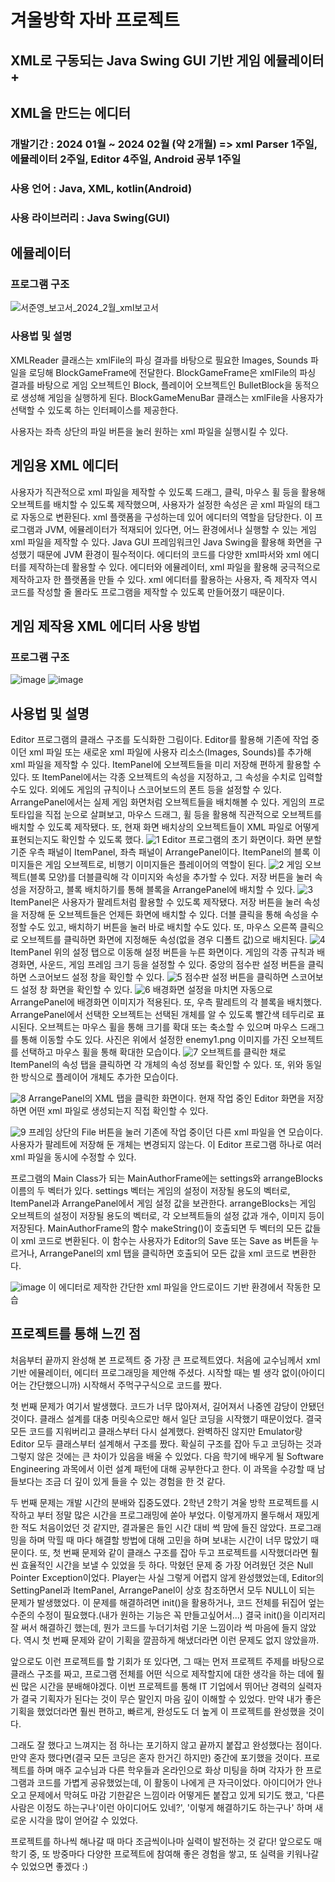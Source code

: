 # 겨울방학 자바 프로젝트

## XML로 구동되는 Java Swing GUI 기반 게임 에뮬레이터 +
## XML을 만드는 에디터

### 개발기간 : 2024 01월 ~ 2024 02월 (약 2개월) => xml Parser 1주일, 에뮬레이터 2주일, Editor 4주일, Android 공부 1주일
### 사용 언어 : Java, XML, kotlin(Android)
### 사용 라이브러리 : Java Swing(GUI)


## 에뮬레이터
### 프로그램 구조
![서준영_보고서_2024_2월_xml보고서](https://github.com/Jun-Young-Seo/JAVA_SwingGUI_XML_Game_Emulator_And_Editor/assets/128452954/219b89ef-49e7-4fd4-94a9-344fe92aee94)

### 사용법 및 설명
XMLReader 클래스는 xmlFile의 파싱 결과를 바탕으로 필요한 Images, Sounds 파일을 로딩해 BlockGameFrame에 전달한다. BlockGameFrame은 xmlFile의 파싱 결과를 바탕으로 게임 오브젝트인 Block, 플레이어 
오브젝트인 BulletBlock을 동적으로 생성해 게임을 실행하게 된다. BlockGameMenuBar 클래스는 xmlFile을 사용자가 선택할 수 있도록 하는 인터페이스를 제공한다.

사용자는 좌측 상단의 파일 버튼을 눌러 원하는 xml 파일을 실행시킬 수 있다.


## 게임용 XML 에디터
사용자가 직관적으로 xml 파일을 제작할 수 있도록 드래그, 클릭, 마우스 휠 등을 활용해 오브젝트를 배치할 수 있도록 제작했으며, 사용자가 설정한 속성은 곧 xml 파일의 태그로 자동으로 변환된다.
 xml 플랫폼을 구성하는데 있어 에디터의 역할을 담당한다. 이 프로그램과 JVM, 에뮬레이터가 적재되어 있다면, 어느 환경에서나 실행할 수 있는 게임 xml 파일을 제작할 수 있다. Java GUI 프레임워크인 Java Swing을 활용해 화면을 구성했기 때문에 JVM 환경이 필수적이다.
 에디터의 코드를 다양한 xml파서와 xml 에디터를 제작하는데 활용할 수 있다. 에디터와 에뮬레이터, xml 파일을 활용해 궁극적으로 제작하고자 한 플랫폼을 만들 수 있다. xml 에디터를 활용하는 사용자, 즉 제작자 역시 코드를 작성할 줄 몰라도 프로그램을 제작할 수 있도록 만들어졌기 때문이다.


## 게임 제작용 XML 에디터 사용 방법
### 프로그램 구조
![image](https://github.com/Jun-Young-Seo/JAVA_SwingGUI_XML_Game_Emulator_And_Editor/assets/128452954/56c6794f-7a4e-4ccd-b1e6-359c794ae446)
![image](https://github.com/Jun-Young-Seo/JAVA_SwingGUI_XML_Game_Emulator_And_Editor/assets/128452954/dc0a5fc4-cc31-423e-8b11-88851d7635aa)


## 사용법 및 설명
Editor 프로그램의 클래스 구조를 도식화한 그림이다. Editor를 활용해 기존에 작업 중이던 xml 파일 또는 새로운 xml 파일에 사용자 리소스(Images, Sounds)를 추가해 xml 파일을 제작할 수 있다. ItemPanel에 오브젝트들을 미리 저장해 편하게 활용할 수 있다. 또 ItemPanel에서는 각종 오브젝트의 속성을 지정하고, 그 속성을 수치로 입력할 수도 있다. 외에도 게임의 규칙이나 스코어보드의 폰트 등을 설정할 수 있다.
ArrangePanel에서는 실제 게임 화면처럼 오브젝트들을 배치해볼 수 있다. 게임의 프로토타입을 직접 눈으로 살펴보고, 마우스 드래그, 휠 등을 활용해 직관적으로 오브젝트를 배치할 수 있도록 제작됐다. 또, 현재 화면 배치상의 오브젝트들이 XML 파일로 어떻게 표현되는지도 확인할 수 있도록 했다.
![1](https://github.com/Jun-Young-Seo/JAVA_SwingGUI_XML_Game_Emulator_And_Editor/assets/128452954/977e4c3f-deb9-4e2e-a79b-4d98f30069a5)
Editor 프로그램의 초기 화면이다. 화면 분할 기준 우측 패널이 ItemPanel, 좌측 패널이 ArrangePanel이다. ItemPanel의 블록 이미지들은 게임 오브젝트로, 비행기 이미지들은 플레이어의 역할이 된다.
![2](https://github.com/Jun-Young-Seo/JAVA_SwingGUI_XML_Game_Emulator_And_Editor/assets/128452954/6b83da0d-ceee-412a-b3a5-bfeba7d3355c)
게임 오브젝트(블록 모양)를 더블클릭해 각 이미지와 속성을 추가할 수 있다. 저장 버튼을 눌러 속성을 저장하고, 블록 배치하기를 통해 블록을 ArrangePanel에 배치할 수 있다.
![3](https://github.com/Jun-Young-Seo/JAVA_SwingGUI_XML_Game_Emulator_And_Editor/assets/128452954/0c14fef3-942a-4825-833a-d49641845130)
ItemPanel은 사용자가 팔레트처럼 활용할 수 있도록 제작됐다. 저장 버튼을 눌러 속성을 저장해 둔 오브젝트들은 언제든 화면에 배치할 수 있다. 더블 클릭을 통해 속성을 수정할 수도 있고, 배치하기 버튼을 눌러 바로 배치할 수도 있다. 또, 마우스 오른쪽 클릭으로 오브젝트를 클릭하면 화면에 지정해둔 속성(없을 경우 디폴트 값)으로 배치된다.
![4](https://github.com/Jun-Young-Seo/JAVA_SwingGUI_XML_Game_Emulator_And_Editor/assets/128452954/664ac6d2-5288-4240-820b-c973ee802d70)
ItemPanel 위의 설정 탭으로 이동해 설정 버튼을 누른 화면이다. 게임의 각종 규칙과 배경화면, 사운드, 게임 프레임 크기 등을 설정할 수 있다. 중앙의 점수판 설정 버튼을 클릭하면 스코어보드 설정 창을 확인할 수 있다.
![5](https://github.com/Jun-Young-Seo/JAVA_SwingGUI_XML_Game_Emulator_And_Editor/assets/128452954/0f5c0b20-037a-4eac-8b1a-6c3d44e94a40)
점수판 설정 버튼을 클릭하면 스코어보드 설정 창 화면을 확인할 수 있다.
![6](https://github.com/Jun-Young-Seo/JAVA_SwingGUI_XML_Game_Emulator_And_Editor/assets/128452954/325b1787-5bcd-4581-8731-2341f252cfe3)
배경화면 설정을 마치면 자동으로 ArrangePanel에 배경화면 이미지가 적용된다. 또, 우측 팔레트의 각 블록을 배치했다. ArrangePanel에서 선택한 오브젝트는 선택된 개체를 알 수 있도록 빨간색 테두리로 표시된다. 오브젝트는 마우스 휠을 통해 크기를 확대 또는 축소할 수 있으며 마우스 드래그를 통해 이동할 수도 있다. 사진은 위에서 설정한 enemy1.png 이미지를 가진 오브젝트를 선택하고 마우스 휠을 통해 확대한 모습이다.
![7](https://github.com/Jun-Young-Seo/JAVA_SwingGUI_XML_Game_Emulator_And_Editor/assets/128452954/cb877bc2-04d1-4d99-9209-ed3a13633897)
오브젝트를 클릭한 채로 ItemPanel의 속성 탭을 클릭하면 각 개체의 속성 정보를 확인할 수 있다. 또, 위와 동일한 방식으로 플레이어 개체도 추가한 모습이다.

![8](https://github.com/Jun-Young-Seo/JAVA_SwingGUI_XML_Game_Emulator_And_Editor/assets/128452954/bba30ba1-afad-4e20-a6d0-028724924015)
ArrangePanel의 XML 탭을 클릭한 화면이다. 현재 작업 중인 Editor 화면을 저장하면 어떤 xml 파일로 생성되는지 직접 확인할 수 있다. 

![9](https://github.com/Jun-Young-Seo/JAVA_SwingGUI_XML_Game_Emulator_And_Editor/assets/128452954/7f88575e-4933-4bfd-b6de-e0d39313f2e4)
프레임 상단의 File 버튼을 눌러 기존에 작업 중이던 다른 xml 파일을 연 모습이다. 사용자가 팔레트에 저장해 둔 개체는 변경되지 않는다. 이 Editor 프로그램 하나로 여러 xml 파일을 동시에 수정할 수 있다.


프로그램의 Main Class가 되는 MainAuthorFrame에는 settings와 arrangeBlocks 이름의 두 벡터가 있다. settings 벡터는 게임의 설정이 저장될 용도의 벡터로, ItemPanel과 ArrangePanel에서 게임 설정 값을 보관한다. arrangeBlocks는 게임 오브젝트의 설정이 저장될 용도의 벡터로, 각 오브젝트들의 설정 값과 개수, 이미지 등이 저장된다.
 MainAuthorFrame의 함수 makeString()이 호출되면 두 벡터의 모든 값들이 xml 코드로 변환된다. 이 함수는 사용자가 Editor의 Save 또는 Save as 버튼을 누르거나, ArrangePanel의 xml 탭을 클릭하면 호출되어 모든 값을 xml 코드로 변환한다.

![image](https://github.com/Jun-Young-Seo/JAVA_SwingGUI_XML_Game_Emulator_And_Editor/assets/128452954/1f51a2b0-e628-44db-8051-df6101c7d9b4)
이 에디터로 제작한 간단한 xml 파일을 안드로이드 기반 환경에서 작동한 모습



## 프로젝트를 통해 느낀 점

처음부터 끝까지 완성해 본 프로젝트 중 가장 큰 프로젝트였다. 처음에 교수님께서 xml 기반 에뮬레이터, 에디터 프로그래밍을 제안해 주셨다. 시작할 때는 별 생각 없이(아이디어는 간단했으니까) 시작해서 주먹구구식으로 코드를 짰다.

첫 번째 문제가 여기서 발생했다. 코드가 너무 많아져서, 길어져서 나중엔 감당이 안됐던 것이다. 클래스 설계를 대충 머릿속으로만 해서 일단 코딩을 시작했기 때문이었다.
결국 모든 코드를 지워버리고 클래스부터 다시 설계했다. 완벽하진 않지만 Emulator랑 Editor 모두 클래스부터 설계해서 구조를 짰다. 확실히 구조를 잡아 두고 코딩하는 것과 그렇지 않은 것에는 큰 차이가 있음을 배울 수 있었다.
다음 학기에 배우게 될 Software Engineering 과목에서 이런 설계 패턴에 대해 공부한다고 한다. 이 과목을 수강할 때 남들보다는 조금 더 깊이 있게 들을 수 있는 경험을 한 것 같다.

두 번째 문제는 개발 시간의 분배와 집중도였다. 2학년 2학기 겨울 방학 프로젝트를 시작하고 부터 정말 많은 시간을 프로그래밍에 쏟아 부었다. 이렇게까지 몰두해서 재밌게 한 적도 처음이었던 것 같지만, 결과물은 들인 시간 대비 썩 맘에 들진 않았다. 
프로그래밍을 하며 막힐 때 마다 해결할 방법에 대해 고민을 하며 보내는 시간이 너무 많았기 때문이다. 또, 첫 번째 문제와 같이 클래스 구조를 잡아 두고 프로젝트를 시작했더라면 훨씬 효율적인 시간을 보낼 수 있었을 듯 하다.
막혔던 문제 중 가장 어려웠던 것은 Null Pointer Exception이었다. Player는 사실 그렇게 어렵지 않게 완성했었는데,
Editor의 SettingPanel과 ItemPanel, ArrangePanel이 상호 참조하면서 모두 NULL이 되는 문제가 발생했었다. 이 문제를 해결하려면 init()을 활용하거나, 코드 전체를 뒤집어 엎는 수준의 수정이 필요했다.(내가 원하는 기능은 꼭 만들고싶어서...)
결국 init()을 이리저리 잘 써서 해결하긴 했는데, 뭔가 코드를 누더기처럼 기운 느낌이라 썩 마음에 들지 않았다. 역시 첫 번째 문제와 같이 기획을 깔끔하게 해냈더라면 이런 문제도 없지 않았을까.

앞으로도 이런 프로젝트를 할 기회가 또 있다면, 그 때는 먼저 프로젝트 주제를 바탕으로 클래스 구조를 짜고, 프로그램 전체를 어떤 식으로 제작할지에 대한 생각을 하는 데에 훨씬 많은 시간을 분배해야겠다. 이번 프로젝트를 통해
IT 기업에서 뛰어난 경력의 실력자가 결국 기획자가 된다는 것이 무슨 말인지 마음 깊이 이해할 수 있었다. 만약 내가 좋은 기획을 했었더라면 훨씬 편하고, 빠르게, 완성도도 더 높게 이 프로젝트를 완성했을 것이다.


그래도 잘 했다고 느껴지는 점 하나는 포기하지 않고 끝까지 붙잡고 완성했다는 점이다. 만약 혼자 했다면(결국 모든 코딩은 혼자 한거긴 하지만) 중간에 포기했을 것이다. 프로젝트를 하며 매주 교수님과 다른 학우들과
온라인으로 화상 미팅을 하며 각자가 한 프로그램과 코드를 가볍게 공유했었는데, 이 활동이 나에게 큰 자극이었다. 아이디어가 안나오고 문제에서 막혀도 마감 기한같은 느낌이라 어떻게든 붙잡고 있게 되기도 했고, '다른 사람은 이정도 하는구나'이런 아이디어도 있네?', '이렇게 해결하기도 하는구나' 하며 새로운 시각을 많이 얻어갈 수 있었다.


프로젝트를 하나씩 해나갈 때 마다 조금씩이나마 실력이 발전하는 것 같다! 앞으로도 매 학기 중, 또 방중마다 다양한 프로젝트에 참여해 좋은 경험을 쌓고, 또 실력을 키워나갈 수 있었으면 좋겠다 :)
